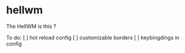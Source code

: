 # hellwm
The HellWM is this ?

To do:
[ ] hot reload config
[ ] customizable borders
[ ] keybingdings in config 
